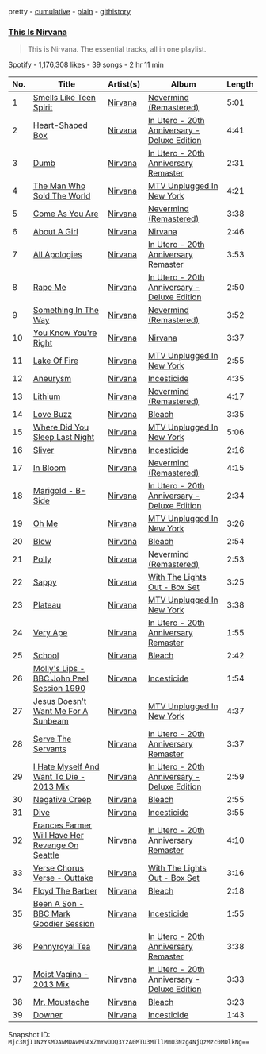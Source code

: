 pretty - [cumulative](/playlists/cumulative/37i9dQZF1DZ06evO3M0Fbi.md) - [plain](/playlists/plain/37i9dQZF1DZ06evO3M0Fbi) - [githistory](https://github.githistory.xyz/mackorone/spotify-playlist-archive/blob/main/playlists/plain/37i9dQZF1DZ06evO3M0Fbi)

### [This Is Nirvana](https://open.spotify.com/playlist/37i9dQZF1DZ06evO3M0Fbi)

> This is Nirvana\. The essential tracks, all in one playlist.

[Spotify](https://open.spotify.com/user/spotify) - 1,176,308 likes - 39 songs - 2 hr 11 min

| No. | Title | Artist(s) | Album | Length |
|---|---|---|---|---|
| 1 | [Smells Like Teen Spirit](https://open.spotify.com/track/4CeeEOM32jQcH3eN9Q2dGj) | [Nirvana](https://open.spotify.com/artist/6olE6TJLqED3rqDCT0FyPh) | [Nevermind \(Remastered\)](https://open.spotify.com/album/2UJcKiJxNryhL050F5Z1Fk) | 5:01 |
| 2 | [Heart\-Shaped Box](https://open.spotify.com/track/11LmqTE2naFULdEP94AUBa) | [Nirvana](https://open.spotify.com/artist/6olE6TJLqED3rqDCT0FyPh) | [In Utero \- 20th Anniversary \- Deluxe Edition](https://open.spotify.com/album/6ohX7moZZnF1FwYrli1OJ6) | 4:41 |
| 3 | [Dumb](https://open.spotify.com/track/5gRcv46AMTrosmTOqrOV3Q) | [Nirvana](https://open.spotify.com/artist/6olE6TJLqED3rqDCT0FyPh) | [In Utero \- 20th Anniversary Remaster](https://open.spotify.com/album/7wOOA7l306K8HfBKfPoafr) | 2:31 |
| 4 | [The Man Who Sold The World](https://open.spotify.com/track/15VRO9CQwMpbqUYA7e6Hwg) | [Nirvana](https://open.spotify.com/artist/6olE6TJLqED3rqDCT0FyPh) | [MTV Unplugged In New York](https://open.spotify.com/album/1To7kv722A8SpZF789MZy7) | 4:21 |
| 5 | [Come As You Are](https://open.spotify.com/track/2RsAajgo0g7bMCHxwH3Sk0) | [Nirvana](https://open.spotify.com/artist/6olE6TJLqED3rqDCT0FyPh) | [Nevermind \(Remastered\)](https://open.spotify.com/album/2UJcKiJxNryhL050F5Z1Fk) | 3:38 |
| 6 | [About A Girl](https://open.spotify.com/track/55yvzYuvJYG2RUEnMK78tr) | [Nirvana](https://open.spotify.com/artist/6olE6TJLqED3rqDCT0FyPh) | [Nirvana](https://open.spotify.com/album/5zBPRXCAc801vyHWoRurNZ) | 2:46 |
| 7 | [All Apologies](https://open.spotify.com/track/1Ic9pKxGSJGM0LKeqf6lGe) | [Nirvana](https://open.spotify.com/artist/6olE6TJLqED3rqDCT0FyPh) | [In Utero \- 20th Anniversary Remaster](https://open.spotify.com/album/7wOOA7l306K8HfBKfPoafr) | 3:53 |
| 8 | [Rape Me](https://open.spotify.com/track/5Rizj5FLb2AyNKu9esjYY6) | [Nirvana](https://open.spotify.com/artist/6olE6TJLqED3rqDCT0FyPh) | [In Utero \- 20th Anniversary \- Deluxe Edition](https://open.spotify.com/album/6ohX7moZZnF1FwYrli1OJ6) | 2:50 |
| 9 | [Something In The Way](https://open.spotify.com/track/4gHnSNHs8RyVukKoWdS99f) | [Nirvana](https://open.spotify.com/artist/6olE6TJLqED3rqDCT0FyPh) | [Nevermind \(Remastered\)](https://open.spotify.com/album/2UJcKiJxNryhL050F5Z1Fk) | 3:52 |
| 10 | [You Know You're Right](https://open.spotify.com/track/5O8L4I2S4izFGDjvP7xAKv) | [Nirvana](https://open.spotify.com/artist/6olE6TJLqED3rqDCT0FyPh) | [Nirvana](https://open.spotify.com/album/5zBPRXCAc801vyHWoRurNZ) | 3:37 |
| 11 | [Lake Of Fire](https://open.spotify.com/track/4UJmPSJsBsIR1U0N79BU1g) | [Nirvana](https://open.spotify.com/artist/6olE6TJLqED3rqDCT0FyPh) | [MTV Unplugged In New York](https://open.spotify.com/album/1To7kv722A8SpZF789MZy7) | 2:55 |
| 12 | [Aneurysm](https://open.spotify.com/track/0Pie5DFAHHxpkONFUsAI6s) | [Nirvana](https://open.spotify.com/artist/6olE6TJLqED3rqDCT0FyPh) | [Incesticide](https://open.spotify.com/album/6ICrBzsbHVluGHP8wGK4Y3) | 4:35 |
| 13 | [Lithium](https://open.spotify.com/track/5vHLwhxxlGzmClMcxRRFPr) | [Nirvana](https://open.spotify.com/artist/6olE6TJLqED3rqDCT0FyPh) | [Nevermind \(Remastered\)](https://open.spotify.com/album/2UJcKiJxNryhL050F5Z1Fk) | 4:17 |
| 14 | [Love Buzz](https://open.spotify.com/track/5muVpPu8Fj9fXfDbbqDdrZ) | [Nirvana](https://open.spotify.com/artist/6olE6TJLqED3rqDCT0FyPh) | [Bleach](https://open.spotify.com/album/1KVGLuPtrMrLlyy4Je6df7) | 3:35 |
| 15 | [Where Did You Sleep Last Night](https://open.spotify.com/track/551qy5vUgrUfEUc4dCNfht) | [Nirvana](https://open.spotify.com/artist/6olE6TJLqED3rqDCT0FyPh) | [MTV Unplugged In New York](https://open.spotify.com/album/1To7kv722A8SpZF789MZy7) | 5:06 |
| 16 | [Sliver](https://open.spotify.com/track/3BtHClmMmURD8UHF2fiyxt) | [Nirvana](https://open.spotify.com/artist/6olE6TJLqED3rqDCT0FyPh) | [Incesticide](https://open.spotify.com/album/6ICrBzsbHVluGHP8wGK4Y3) | 2:16 |
| 17 | [In Bloom](https://open.spotify.com/track/30HCB1FoE77IfGRyNv4eFq) | [Nirvana](https://open.spotify.com/artist/6olE6TJLqED3rqDCT0FyPh) | [Nevermind \(Remastered\)](https://open.spotify.com/album/2guirTSEqLizK7j9i1MTTZ) | 4:15 |
| 18 | [Marigold \- B\-Side](https://open.spotify.com/track/40VSbBSYbPN10vJYeZq4tm) | [Nirvana](https://open.spotify.com/artist/6olE6TJLqED3rqDCT0FyPh) | [In Utero \- 20th Anniversary \- Deluxe Edition](https://open.spotify.com/album/6ohX7moZZnF1FwYrli1OJ6) | 2:34 |
| 19 | [Oh Me](https://open.spotify.com/track/2vfCSwToh0Am0O4zgHXfn7) | [Nirvana](https://open.spotify.com/artist/6olE6TJLqED3rqDCT0FyPh) | [MTV Unplugged In New York](https://open.spotify.com/album/1To7kv722A8SpZF789MZy7) | 3:26 |
| 20 | [Blew](https://open.spotify.com/track/7pETV41GUutaZ6KMHMAYIH) | [Nirvana](https://open.spotify.com/artist/6olE6TJLqED3rqDCT0FyPh) | [Bleach](https://open.spotify.com/album/1KVGLuPtrMrLlyy4Je6df7) | 2:54 |
| 21 | [Polly](https://open.spotify.com/track/2SJ38LDlkNjwWSUq98r4Q5) | [Nirvana](https://open.spotify.com/artist/6olE6TJLqED3rqDCT0FyPh) | [Nevermind \(Remastered\)](https://open.spotify.com/album/2UJcKiJxNryhL050F5Z1Fk) | 2:53 |
| 22 | [Sappy](https://open.spotify.com/track/7tUtvGeKB2V5W5ms6uBlyC) | [Nirvana](https://open.spotify.com/artist/6olE6TJLqED3rqDCT0FyPh) | [With The Lights Out \- Box Set](https://open.spotify.com/album/784v2vgKR7tIuycQVzWMOg) | 3:25 |
| 23 | [Plateau](https://open.spotify.com/track/2smax1OWAxOo63p14G8KZx) | [Nirvana](https://open.spotify.com/artist/6olE6TJLqED3rqDCT0FyPh) | [MTV Unplugged In New York](https://open.spotify.com/album/1To7kv722A8SpZF789MZy7) | 3:38 |
| 24 | [Very Ape](https://open.spotify.com/track/0hUit24g1EIoATdKYWUiRj) | [Nirvana](https://open.spotify.com/artist/6olE6TJLqED3rqDCT0FyPh) | [In Utero \- 20th Anniversary Remaster](https://open.spotify.com/album/7wOOA7l306K8HfBKfPoafr) | 1:55 |
| 25 | [School](https://open.spotify.com/track/0EY1Z9UmZnYZyM7zHs6C0j) | [Nirvana](https://open.spotify.com/artist/6olE6TJLqED3rqDCT0FyPh) | [Bleach](https://open.spotify.com/album/1KVGLuPtrMrLlyy4Je6df7) | 2:42 |
| 26 | [Molly's Lips \- BBC John Peel Session 1990](https://open.spotify.com/track/0brL7VMo7onJJTGMSdajic) | [Nirvana](https://open.spotify.com/artist/6olE6TJLqED3rqDCT0FyPh) | [Incesticide](https://open.spotify.com/album/6ICrBzsbHVluGHP8wGK4Y3) | 1:54 |
| 27 | [Jesus Doesn't Want Me For A Sunbeam](https://open.spotify.com/track/7oBazz4xCO7Ul3MJHhKy0Q) | [Nirvana](https://open.spotify.com/artist/6olE6TJLqED3rqDCT0FyPh) | [MTV Unplugged In New York](https://open.spotify.com/album/1To7kv722A8SpZF789MZy7) | 4:37 |
| 28 | [Serve The Servants](https://open.spotify.com/track/3w5Ekq9O8g0gGFEsT77Ydi) | [Nirvana](https://open.spotify.com/artist/6olE6TJLqED3rqDCT0FyPh) | [In Utero \- 20th Anniversary Remaster](https://open.spotify.com/album/7wOOA7l306K8HfBKfPoafr) | 3:37 |
| 29 | [I Hate Myself And Want To Die \- 2013 Mix](https://open.spotify.com/track/1kwsUMjFuePZBNB56gQYoA) | [Nirvana](https://open.spotify.com/artist/6olE6TJLqED3rqDCT0FyPh) | [In Utero \- 20th Anniversary \- Deluxe Edition](https://open.spotify.com/album/6ohX7moZZnF1FwYrli1OJ6) | 2:59 |
| 30 | [Negative Creep](https://open.spotify.com/track/5IeTFRymTDiza7DciBD1Gk) | [Nirvana](https://open.spotify.com/artist/6olE6TJLqED3rqDCT0FyPh) | [Bleach](https://open.spotify.com/album/1KVGLuPtrMrLlyy4Je6df7) | 2:55 |
| 31 | [Dive](https://open.spotify.com/track/6G2baGa99QcqUUTmkEgeZl) | [Nirvana](https://open.spotify.com/artist/6olE6TJLqED3rqDCT0FyPh) | [Incesticide](https://open.spotify.com/album/6ICrBzsbHVluGHP8wGK4Y3) | 3:55 |
| 32 | [Frances Farmer Will Have Her Revenge On Seattle](https://open.spotify.com/track/06B04lID9HGPwPWwBkTQfU) | [Nirvana](https://open.spotify.com/artist/6olE6TJLqED3rqDCT0FyPh) | [In Utero \- 20th Anniversary Remaster](https://open.spotify.com/album/7wOOA7l306K8HfBKfPoafr) | 4:10 |
| 33 | [Verse Chorus Verse \- Outtake](https://open.spotify.com/track/27sz8XfkjnUqTRJwxjHrS1) | [Nirvana](https://open.spotify.com/artist/6olE6TJLqED3rqDCT0FyPh) | [With The Lights Out \- Box Set](https://open.spotify.com/album/784v2vgKR7tIuycQVzWMOg) | 3:16 |
| 34 | [Floyd The Barber](https://open.spotify.com/track/0aMqNFBj9KtPTD3c3tByRT) | [Nirvana](https://open.spotify.com/artist/6olE6TJLqED3rqDCT0FyPh) | [Bleach](https://open.spotify.com/album/1KVGLuPtrMrLlyy4Je6df7) | 2:18 |
| 35 | [Been A Son \- BBC Mark Goodier Session](https://open.spotify.com/track/4dXBG3zz9SzaPBtm4Fv91x) | [Nirvana](https://open.spotify.com/artist/6olE6TJLqED3rqDCT0FyPh) | [Incesticide](https://open.spotify.com/album/6ICrBzsbHVluGHP8wGK4Y3) | 1:55 |
| 36 | [Pennyroyal Tea](https://open.spotify.com/track/3z53rfQOg6Eb5pBCRsd7Uu) | [Nirvana](https://open.spotify.com/artist/6olE6TJLqED3rqDCT0FyPh) | [In Utero \- 20th Anniversary Remaster](https://open.spotify.com/album/7wOOA7l306K8HfBKfPoafr) | 3:38 |
| 37 | [Moist Vagina \- 2013 Mix](https://open.spotify.com/track/3fP8KXXUoBenEM46UZZgSG) | [Nirvana](https://open.spotify.com/artist/6olE6TJLqED3rqDCT0FyPh) | [In Utero \- 20th Anniversary \- Deluxe Edition](https://open.spotify.com/album/6ohX7moZZnF1FwYrli1OJ6) | 3:33 |
| 38 | [Mr\. Moustache](https://open.spotify.com/track/5TZbtpZcTWKEn81Du4hiTb) | [Nirvana](https://open.spotify.com/artist/6olE6TJLqED3rqDCT0FyPh) | [Bleach](https://open.spotify.com/album/1KVGLuPtrMrLlyy4Je6df7) | 3:23 |
| 39 | [Downer](https://open.spotify.com/track/4e0MJaiXSwXBhrQZHyoK8c) | [Nirvana](https://open.spotify.com/artist/6olE6TJLqED3rqDCT0FyPh) | [Incesticide](https://open.spotify.com/album/6ICrBzsbHVluGHP8wGK4Y3) | 1:43 |

Snapshot ID: `Mjc3NjI1NzYsMDAwMDAwMDAxZmYwODQ3YzA0MTU3MTllMmU3Nzg4NjQzMzc0MDlkNg==`
